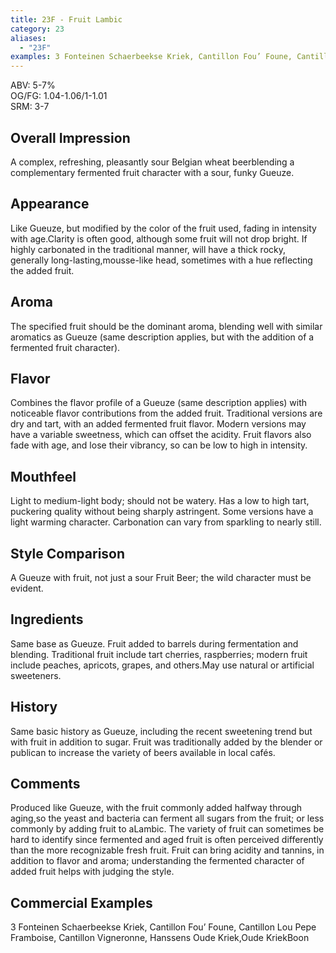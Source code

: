 ```yaml
---
title: 23F - Fruit Lambic
category: 23
aliases: 
  - "23F"
examples: 3 Fonteinen Schaerbeekse Kriek, Cantillon Fou’ Foune, Cantillon Lou Pepe Framboise, Cantillon Vigneronne, Hanssens Oude Kriek,Oude KriekBoon
---
```


ABV: 5-7%  
OG/FG: 1.04-1.06/1-1.01  
SRM: 3-7  

## Overall Impression
A complex, refreshing, pleasantly sour Belgian wheat beerblending a complementary fermented fruit character with a sour, funky Gueuze.

## Appearance
Like Gueuze, but modified by the color of the fruit used, fading in intensity with age.Clarity is often good, although some fruit will not drop bright. If highly carbonated in the traditional manner, will have a thick rocky, generally long-lasting,mousse-like head, sometimes with a hue reflecting the added fruit.

## Aroma
The specified fruit should be the dominant aroma, blending well with similar aromatics as Gueuze (same description applies, but with the addition of a fermented fruit character).

## Flavor
Combines the flavor profile of a Gueuze (same description applies) with noticeable flavor contributions from the added fruit. Traditional versions are dry and tart, with an added fermented fruit flavor. Modern versions may have a variable sweetness, which can offset the acidity. Fruit flavors also fade with age, and lose their vibrancy, so can be low to high in intensity.

## Mouthfeel
Light to medium-light body; should not be watery. Has a low to high tart, puckering quality without being sharply astringent. Some versions have a light warming character. Carbonation can vary from sparkling to nearly still.

## Style Comparison
A Gueuze with fruit, not just a sour Fruit Beer; the wild character must be evident.

## Ingredients
Same base as Gueuze. Fruit added to barrels during fermentation and blending. Traditional fruit include tart cherries, raspberries; modern fruit include peaches, apricots, grapes, and others.May use natural or artificial sweeteners.

## History
Same basic history as Gueuze, including the recent sweetening trend but with fruit in addition to sugar. Fruit was traditionally added by the blender or publican to increase the variety of beers available in local cafés.

## Comments
Produced like Gueuze, with the fruit commonly added halfway through aging,so the yeast and bacteria can ferment all sugars from the fruit; or less commonly by adding fruit to aLambic. The variety of fruit can sometimes be hard to identify since fermented and aged fruit is often perceived differently than the more recognizable fresh fruit. Fruit can bring acidity and tannins, in addition to flavor and aroma; understanding the fermented character of added fruit helps with judging the style.

## Commercial Examples
3 Fonteinen Schaerbeekse Kriek, Cantillon Fou’ Foune, Cantillon Lou Pepe Framboise, Cantillon Vigneronne, Hanssens Oude Kriek,Oude KriekBoon